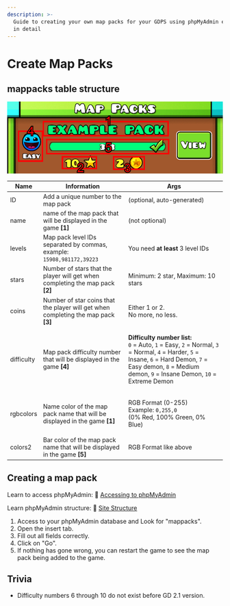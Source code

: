 ```yaml
---
description: >-
  Guide to creating your own map packs for your GDPS using phpMyAdmin explained
  in detail
---
```


# Create Map Packs

## mappacks table structure

![Map Pack capture in game](../.gitbook/assets/a-mappacks-img0.jpg)

| Name       | Information                                                                         | Args                                                                                                                                                                                                                                                                                                                                                         |
| ---------- | ----------------------------------------------------------------------------------- | ------------------------------------------------------------------------------------------------------------------------------------------------------------------------------------------------------------------------------------------------------------------------------------------------------------------------------------------------------------ |
| ID         | Add a unique number to the map pack                                                 | (optional, auto-generated)                                                                                                                                                                                                                                                                                                                                   |
| name       | name of the map pack that will be displayed in the game **\[1]**                    | (not optional)                                                                                                                                                                                                                                                                                                                                               |
| levels     | Map pack level IDs separated by commas, example: `15908,981172,39223`               | You need **at least** 3 level IDs                                                                                                                                                                                                                                                                                                                            |
| stars      | Number of stars that the player will get when completing the map pack **\[2]**      | Minimum: 2 star, Maximum: 10 stars                                                                                                                                                                                                                                                                                                                           |
| coins      | Number of star coins that the player will get when completing the map pack **\[3]** | <p>Either 1 or 2.<br>No more, no less.</p>                                                                                                                                                                                                                                                                                                                   |
| difficulty | Map pack difficulty number that will be displayed in the game **\[4]**              | <p><strong>Difficulty number list:</strong><br><code>0</code> = Auto, <code>1</code> = Easy, <code>2</code> = Normal, <code>3</code> = Normal, <code>4</code> = Harder, <code>5</code> = Insane, <code>6</code> = Hard Demon, <code>7</code> = Easy demon, <code>8</code> = Medium demon, <code>9</code> = Insane Demon, <code>10</code> = Extreme Demon</p> |
| rgbcolors  | Name color of the map pack name that will be displayed in the game **\[1]**         | <p>RGB Format (0-255)<br>Example: `0,255,0`<br>(0% Red, 100% Green, 0% Blue)</p>                                                                                                                                                                                                                                                                             |
| colors2    | Bar color of the map pack name that will be displayed in the game **\[5]**          | RGB Format like above                                                                                                                                                                                                                                                                                                                                        |

## Creating a map pack

Learn to access phpMyAdmin: 🔐 [Accessing to phpMyAdmin](site-structure.md)

Learn phpMyAdmin structure: 🔐 [Site Structure](site-structure.md)

1. Access to your phpMyAdmin database and Look for "mappacks".
2. Open the insert tab.
3. Fill out all fields correctly.
4. Click on "Go".
5. If nothing has gone wrong, you can restart the game to see the map pack being added to the game.

## Trivia

* Difficulty numbers 6 through 10 do not exist before GD 2.1 version.
